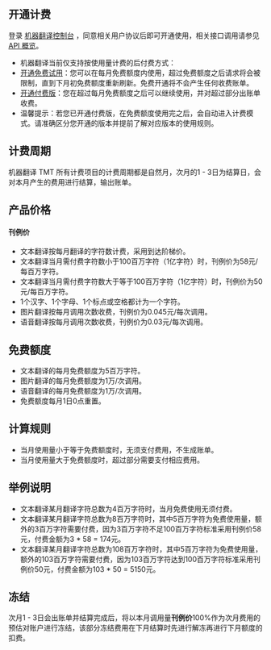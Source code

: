 
## 开通计费
登录 [机器翻译控制台](https://console.cloud.tencent.com/tmt) ，同意相关用户协议后即可开通使用，相关接口调用请参见 [API 概览](https://cloud.tencent.com/document/product/551/15612)。
- 机器翻译当前仅支持按使用量计费的后付费方式：
- [开通免费试用](https://console.cloud.tencent.com/tmt)：您可以在每月免费额度内使用，超过免费额度之后请求将会被限制，直到下月初免费额度重新刷新。免费开通将不会产生任何收费账单。
- [开通付费版](https://console.cloud.tencent.com/tmt)：您在超过每月免费额度之后可以继续使用，并对超过部分出账单收费。
- 温馨提示：若您已开通付费版，在免费额度使用完之后，会自动进入计费模式。请准确区分您开通的版本并提前了解对应版本的使用规则。

## 计费周期
机器翻译 TMT 所有计费项目的计费周期都是自然月，次月的1 - 3日为结算日，会对本月产生的费用进行结算，输出账单。

## 产品价格
#### 刊例价
- 文本翻译按每月翻译的字符数计费，采用到达阶梯价。
- 文本翻译当月需付费字符数小于100百万字符（1亿字符）时，刊例价为58元/每百万字符。
- 文本翻译当月需付费字符数大于等于100百万字符（1亿字符）时，刊例价为50元/每百万字符。
- 1个汉字、1个字母、1个标点或空格都计为一个字符。
- 图片翻译按每月调用次数收费，刊例价为0.045元/每次调用。
- 语音翻译按每月调用次数收费，刊例价为0.03元/每次调用。

## 免费额度
- 文本翻译的每月免费额度为5百万字符。
- 图片翻译的每月免费额度为1万/次调用。
- 语音翻译的每月免费额度为1万/次调用。
- 免费额度每月1日0点重置。


## 计算规则
- 当月使用量小于等于免费额度时，无须支付费用，不生成账单。
- 当月使用量大于免费额度时，超过部分需要支付相应费用。

## 举例说明

- 文本翻译某月翻译字符总数为4百万字符时，当月免费使用无须付费。
- 文本翻译某月翻译字符总数为8百万字符时，其中5百万字符为免费使用量，额外的3百万字符需要付费，因为3百万字符不足100百万字符标准采用刊例价58元，付费金额为3 * 58 = 174元。
- 文本翻译某月翻译字符总数为108百万字符时，其中5百万字符为免费使用量，额外的103百万字符需要付费，因为103百万字符达到100百万字符标准采用刊例价50元，付费金额为103 * 50 = 5150元。



## 冻结
次月1 - 3日会出账单并结算完成后，将以本月调用量**刊例价**100%作为次月费用的预估对账户进行冻结，该部分冻结费用在下月结算时先进行解冻再进行下月额度的扣费。

